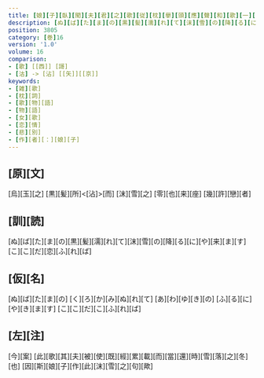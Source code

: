 ```yaml
---
title: [娘][子][臥][聞][夫][君][之][歌][従][枕][擧][頭][應][聲][和][歌][一][首]
description: [ぬ][ば][た][ま][の][黒][髪][濡][れ][て][沫][雪][の][降][る][に][や][来][ま][す][こ][こ][だ][恋][ふ][れ][ば]
position: 3805
category: [巻]16
version: '1.0'
volume: 16
comparison:
- [歌] [[西]] [謌]
- [沽] -> [沾] [[矢]][[京]]
keywords:
- [雑][歌]
- [枕][詞]
- [歌][物][語]
- [物][語]
- [女][歌]
- [恋][情]
- [悲][別]
- [作][者][：][娘][子]
---
```


## [原][文]

[烏][玉][之] [黒][髪][所]<[沾]>[而] [沫][雪][之] [零][也][来][座] [幾][許][戀][者]

## [訓][読]

[ぬ][ば][た][ま][の][黒][髪][濡][れ][て][沫][雪][の][降][る][に][や][来][ま][す][こ][こ][だ][恋][ふ][れ][ば]

## [仮][名]

[ぬ][ば][た][ま][の] [く][ろ][か][み][ぬ][れ][て] [あ][わ][ゆ][き][の] [ふ][る][に][や][き][ま][す] [こ][こ][だ][こ][ふ][れ][ば]

## [左][注]

[今][案] [此][歌][其][夫][被][使][既][經][累][載][而][當][還][時][雪][落][之][冬][也] [因][斯][娘][子][作][此][沫][雪][之][句][歟]

